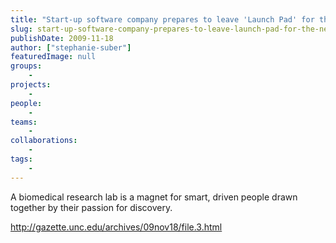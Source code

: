 ```yaml
---
title: "Start-up software company prepares to leave 'Launch Pad' for the next development stage"
slug: start-up-software-company-prepares-to-leave-launch-pad-for-the-next-development-stage
publishDate: 2009-11-18
author: ["stephanie-suber"]
featuredImage: null
groups:
    - 
projects:
    - 
people:
    - 
teams: 
    - 
collaborations:
    - 
tags:
    - 
---
```

A biomedical research lab is a magnet for smart, driven people drawn together by their passion for discovery.

http://gazette.unc.edu/archives/09nov18/file.3.html
